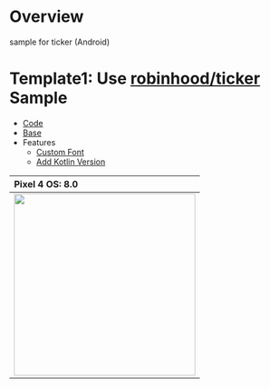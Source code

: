 # Overview
sample for ticker (Android)

# Template1: Use [robinhood/ticker](https://github.com/robinhood/ticker) Sample
- [Code](https://github.com/LeoAndo/android-app-ticker-samples/tree/main/TickerAppSample)
- [Base](https://github.com/robinhood/ticker/tree/master/ticker-sample)
- Features
  - [Custom Font](https://fonts.google.com/specimen/Hachi+Maru+Pop?subset=japanese)
  - [Add Kotlin Version](https://github.com/LeoAndo/android-app-ticker-samples/tree/main/TickerAppSample/app/src/kotlinVersion/java/com/example/basicappsample)

| Pixel 4 OS: 8.0 |
|:---|
|<img src="https://github.com/LeoAndo/android-app-ticker-samples/blob/main/TickerAppSample/capture/android.gif" width=320 /> |


